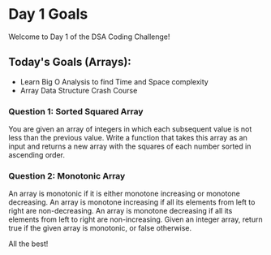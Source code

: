 # Day 1 Goals

Welcome to Day 1 of the DSA Coding Challenge!

## Today's Goals (Arrays):

- Learn Big O Analysis to find Time and Space complexity
- Array Data Structure Crash Course

### Question 1: Sorted Squared Array

You are given an array of integers in which each subsequent value is not less than the previous value. Write a function that takes this array as an input and returns a new array with the squares of each number sorted in ascending order.

### Question 2: Monotonic Array

An array is monotonic if it is either monotone increasing or monotone decreasing. An array is monotone increasing if all its elements from left to right are non-decreasing. An array is monotone decreasing if all its elements from left to right are non-increasing. Given an integer array, return true if the given array is monotonic, or false otherwise.

All the best!
